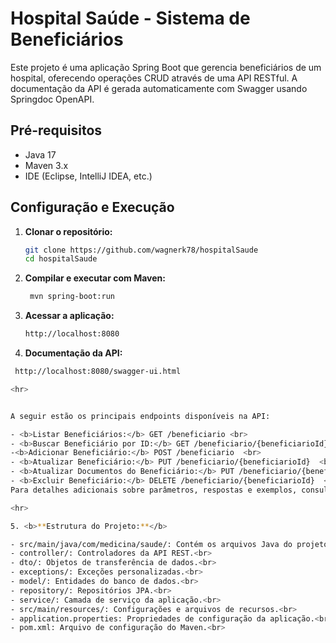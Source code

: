 # Hospital Saúde - Sistema de Beneficiários

Este projeto é uma aplicação Spring Boot que gerencia beneficiários de um hospital, oferecendo operações CRUD através de uma API RESTful. A documentação da API é gerada automaticamente com Swagger usando Springdoc OpenAPI.

## Pré-requisitos

- Java 17
- Maven 3.x
- IDE (Eclipse, IntelliJ IDEA, etc.)

## Configuração e Execução

1. **Clonar o repositório:**

   ```bash
   git clone https://github.com/wagnerk78/hospitalSaude
   cd hospitalSaude

2. **Compilar e executar com Maven:**

   ```bash
    mvn spring-boot:run


3. **Acessar a aplicação:**
   
      ```bash
      http://localhost:8080

4. **Documentação da API:**

  ```bash
   http://localhost:8080/swagger-ui.html

<hr>


A seguir estão os principais endpoints disponíveis na API:

- <b>Listar Beneficiários:</b> GET /beneficiario <br>
- <b>Buscar Beneficiário por ID:</b> GET /beneficiario/{beneficiarioId}  <br>
-<b>Adicionar Beneficiário:</b> POST /beneficiario  <br>
- <b>Atualizar Beneficiário:</b> PUT /beneficiario/{beneficiarioId}  <br>
- <b>Atualizar Documentos do Beneficiário:</b> PUT /beneficiario/{beneficiarioId}/documentos  <br>
- <b>Excluir Beneficiário:</b> DELETE /beneficiario/{beneficiarioId}  <br>
Para detalhes adicionais sobre parâmetros, respostas e exemplos, consulte a documentação Swagger.  <br>

<hr>

5. <b>**Estrutura do Projeto:**</b>

- src/main/java/com/medicina/saude/: Contém os arquivos Java do projeto.<br>
- controller/: Controladores da API REST.<br>
- dto/: Objetos de transferência de dados.<br>
- exceptions/: Exceções personalizadas.<br>
- model/: Entidades do banco de dados.<br>
- repository/: Repositórios JPA.<br>
- service/: Camada de serviço da aplicação.<br>
- src/main/resources/: Configurações e arquivos de recursos.<br>
- application.properties: Propriedades de configuração da aplicação.<br>
- pom.xml: Arquivo de configuração do Maven.<br>






  
